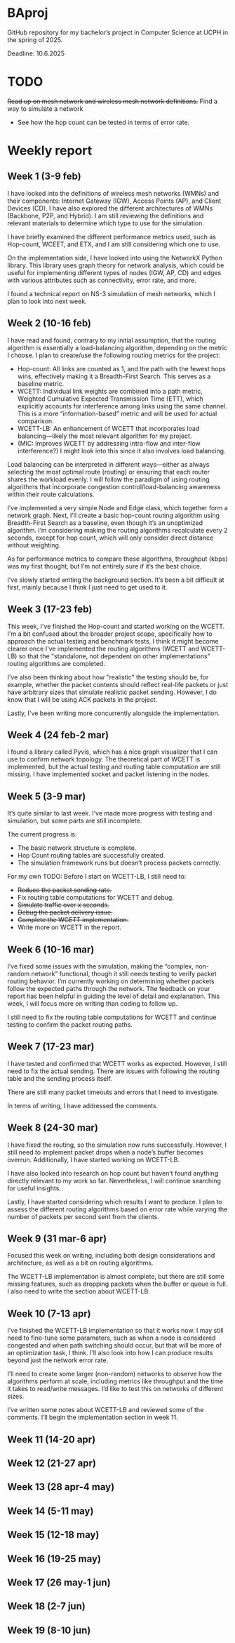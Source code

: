 # BAproj

GitHub repository for my bachelor’s project in Computer Science at UCPH in the spring of 2025.

Deadline: 10.6.2025

# TODO
~~Read up on mesh network and wireless mesh network definitions.~~
Find a way to simulate a network
* See how the hop count can be tested in terms of error rate.

# Weekly report
## Week 1 (3-9 feb)
I have looked into the definitions of wireless mesh networks (WMNs) and their components: Internet Gateway (IGW), Access Points (AP), and Client Devices (CD). I have also explored the different architectures of WMNs (Backbone, P2P, and Hybrid). I am still reviewing the definitions and relevant materials to determine which type to use for the simulation.

I have briefly examined the different performance metrics used, such as Hop-count, WCEET, and ETX, and I am still considering which one to use.

On the implementation side, I have looked into using the NetworkX Python library. This library uses graph theory for network analysis, which could be useful for implementing different types of nodes (IGW, AP, CD) and edges with various attributes such as connectivity, error rate, and more.

I found a technical report on NS-3 simulation of mesh networks, which I plan to look into next week.
## Week 2 (10-16 feb)
I have read and found, contrary to my initial assumption, that the routing algorithm is essentially a load-balancing algorithm, depending on the metric I choose. I plan to create/use the following routing metrics for the project:
- Hop-count: All links are counted as 1, and the path with the fewest hops wins, effectively making it a Breadth-First Search. This serves as a baseline metric.
- WCETT: Individual link weights are combined into a path metric, Weighted Cumulative Expected Transmission Time (ETT), which explicitly accounts for interference among links using the same channel. This is a more “information-based” metric and will be used for actual comparison.
- WCETT-LB: An enhancement of WCETT that incorporates load balancing—likely the most relevant algorithm for my project.
- (MIC: Improves WCETT by addressing intra-flow and inter-flow interference?) I might look into this since it also involves load balancing.

Load balancing can be interpreted in different ways—either as always selecting the most optimal route (routing) or ensuring that each router shares the workload evenly. I will follow the paradigm of using routing algorithms that incorporate congestion control/load-balancing awareness within their route calculations.

I’ve implemented a very simple Node and Edge class, which together form a network graph. Next, I’ll create a basic hop-count routing algorithm using Breadth-First Search as a baseline, even though it’s an unoptimized algorithm. I’m considering making the routing algorithms recalculate every 2 seconds, except for hop count, which will only consider direct distance without weighting.

As for performance metrics to compare these algorithms, throughput (kbps) was my first thought, but I’m not entirely sure if it’s the best choice.

I’ve slowly started writing the background section. It’s been a bit difficult at first, mainly because I think I just need to get used to it.
## Week 3 (17-23 feb)
This week, I've finished the Hop-count and started working on the WCETT. I'm a bit confused about the broader project scope, specifically how to approach the actual testing and benchmark tests. I think it might become clearer once I've implemented the routing algorithms (WCETT and WCETT-LB) so that the "standalone, not dependent on other implementations" routing algorithms are completed.

I've also been thinking about how "realistic" the testing should be, for example, whether the packet contents should reflect real-life packets or just have arbitrary sizes that simulate realistic packet sending. However, I do know that I will be using ACK packets in the project.

Lastly, I've been writing more concurrently alongside the implementation.
## Week 4 (24 feb-2 mar)
I found a library called Pyvis, which has a nice graph visualizer that I can use to confirm network topology.
The theoretical part of WCETT is implemented, but the actual testing and routing table computation are still missing.
I have implemented socket and packet listening in the nodes.
## Week 5 (3-9 mar)
It’s quite similar to last week. I’ve made more progress with testing and simulation, but some parts are still incomplete.

The current progress is:
* The basic network structure is complete.
* Hop Count routing tables are successfully created.
* The simulation framework runs but doesn’t process packets correctly.

For my own TODO: Before I start on WCETT-LB, I still need to:
* ~~Reduce the packet sending rate.~~
* Fix routing table computations for WCETT and debug.
* ~~Simulate traffic over x seconds.~~
* ~~Debug the packet delivery issue.~~
* ~~Complete the WCETT implementation.~~
* Write more on WCETT in the report.
## Week 6 (10-16 mar)
I’ve fixed some issues with the simulation, making the “complex, non-random network” functional, though it still needs testing to verify packet routing behavior. I’m currently working on determining whether packets follow the expected paths through the network. The feedback on your report has been helpful in guiding the level of detail and explanation. This week, I will focus more on writing than coding to follow up.

I still need to fix the routing table computations for WCETT and continue testing to confirm the packet routing paths.
## Week 7 (17-23 mar)
I have tested and confirmed that WCETT works as expected. However, I still need to fix the actual sending. There are issues with following the routing table and the sending process itself.

There are still many packet timeouts and errors that I need to investigate.

In terms of writing, I have addressed the comments.
## Week 8 (24-30 mar)
I have fixed the routing, so the simulation now runs successfully. However, I still need to implement packet drops when a node’s buffer becomes overrun. Additionally, I have started working on WCETT-LB.

I have also looked into research on hop count but haven’t found anything directly relevant to my work so far. Nevertheless, I will continue searching for useful insights.

Lastly, I have started considering which results I want to produce. I plan to assess the different routing algorithms based on error rate while varying the number of packets per second sent from the clients. 
## Week 9 (31 mar-6 apr)
Focused this week on writing, including both design considerations and architecture, as well as a bit on routing algorithms.

The WCETT-LB implementation is almost complete, but there are still some missing features, such as dropping packets when the buffer or queue is full. I also need to write the section about WCETT-LB.
## Week 10 (7-13 apr)
I’ve finished the WCETT-LB implementation so that it works now. I may still need to fine-tune some parameters, such as when a node is considered congested and when path switching should occur, but that will be more of an optimization task, I think. I’ll also look into how I can produce results beyond just the network error rate.

I’ll need to create some larger (non-random) networks to observe how the algorithms perform at scale, including metrics like throughput and the time it takes to read/write messages. I’d like to test this on networks of different sizes.

I’ve written some notes about WCETT-LB and reviewed some of the comments. I’ll begin the implementation section in week 11.
## Week 11 (14-20 apr)
## Week 12 (21-27 apr)
## Week 13 (28 apr-4 may)
## Week 14 (5-11 may)
## Week 15 (12-18 may)
## Week 16 (19-25 may)
## Week 17 (26 may-1 jun)
## Week 18 (2-7 jun)
## Week 19 (8-10 jun)